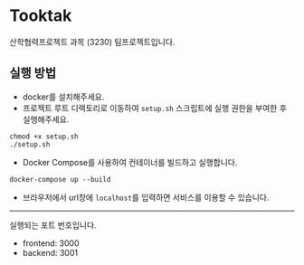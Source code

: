 # Tooktak
산학협력프로젝트 과목 (3230) 팀프로젝트입니다. 

## 실행 방법

- docker를 설치해주세요.
- 프로젝트 루트 디렉토리로 이동하여 `setup.sh` 스크립트에 실행 권한을 부여한 후 실행해주세요.
```
chmod +x setup.sh
./setup.sh
```
-  Docker Compose를 사용하여 컨테이너를 빌드하고 실행합니다.
```
docker-compose up --build
```
- 브라우저에서 url창에 `localhost`를 입력하면 서비스를 이용할 수 있습니다.
-------------------------------------------------------
실행되는 포트 번호입니다.
- frontend: 3000
- backend: 3001
